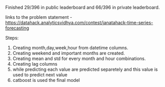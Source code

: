 Finished 29/396 in public leaderboard and 66/396 in private leaderboard.

links to the problem statement - https://datahack.analyticsvidhya.com/contest/janatahack-time-series-forecasting

Steps:

1) Creating month,day,week,hour from datetime columns.
2) Creating weekend and important months are created.
3) Creating mean and std for every month and hour combinations.
4) Creating lag columns 
5) while predicting each value are predicted separetely and this value is used to predict next value
6) catboost is used the final model
